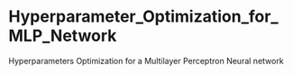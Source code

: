 # Hyperparameter_Optimization_for_MLP_Network
Hyperparameters Optimization for a Multilayer Perceptron Neural network
